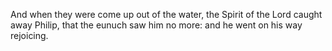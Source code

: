 And when they were come up out of the water, the Spirit of the Lord caught away Philip, that the eunuch saw him no more: and he went on his way rejoicing.
